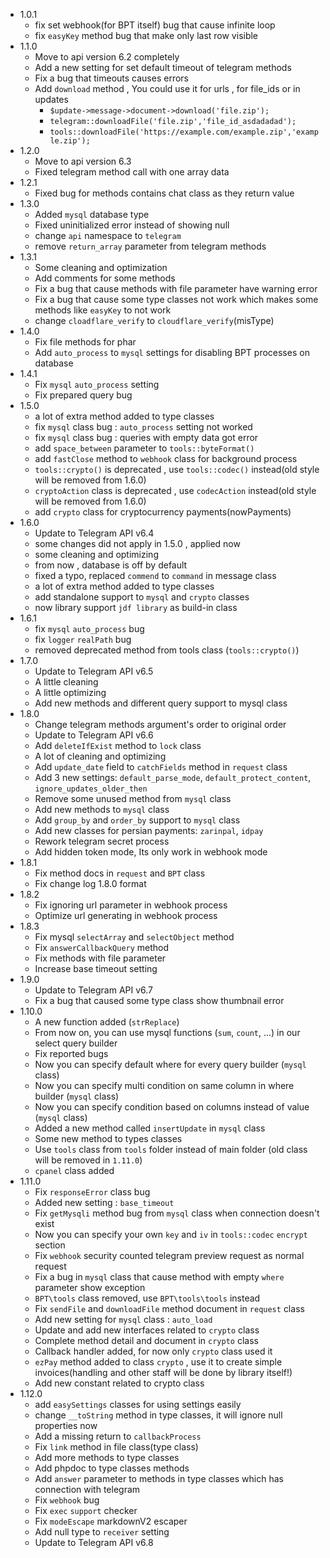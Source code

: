 - 1.0.1
  - fix set webhook(for BPT itself) bug that cause infinite loop
  - fix `easyKey` method bug that make only last row visible
- 1.1.0
  - Move to api version 6.2 completely
  - Add a new setting for set default timeout of telegram methods
  - Fix a bug that timeouts causes errors
  - Add `download` method , You could use it for urls , for file_ids or in updates
     - `$update->message->document->download('file.zip');`
     - `telegram::downloadFile('file.zip','file_id_asdadadad');`
     - `tools::downloadFile('https://example.com/example.zip','example.zip');`
- 1.2.0
  - Move to api version 6.3
  - Fixed telegram method call with one array data
- 1.2.1
  - Fixed bug for methods contains chat class as they return value
- 1.3.0
  - Added `mysql` database type
  - Fixed uninitialized error instead of showing null
  - change `api` namespace to `telegram`
  - remove `return_array` parameter from telegram methods
- 1.3.1
  - Some cleaning and optimization
  - Add comments for some methods
  - Fix a bug that cause methods with file parameter have warning error
  - Fix a bug that cause some type classes not work which makes some methods like `easyKey` to not work
  - change `cloadflare_verify` to `cloudflare_verify`(misType)
- 1.4.0
  - Fix file methods for phar
  - Add `auto_process` to `mysql` settings for disabling BPT processes on database
- 1.4.1
  - Fix `mysql` `auto_process` setting
  - Fix prepared query bug
- 1.5.0
  - a lot of extra method added to type classes
  - fix `mysql` class bug : `auto_process` setting not worked
  - fix `mysql` class bug : queries with empty data got error
  - add `space_between` parameter to `tools::byteFormat()`
  - add `fastClose` method to `webhook` class for background process
  - `tools::crypto()` is deprecated , use `tools::codec()` instead(old style will be removed from 1.6.0)
  - `cryptoAction` class is deprecated , use `codecAction` instead(old style will be removed from 1.6.0)
  - add `crypto` class for cryptocurrency payments(nowPayments)
- 1.6.0
  - Update to Telegram API v6.4
  - some changes did not apply in 1.5.0 , applied now
  - some cleaning and optimizing
  - from now , database is off by default
  - fixed a typo, replaced `commend` to `command` in message class
  - a lot of extra method added to type classes 
  - add standalone support to `mysql` and `crypto` classes
  - now library support `jdf library` as build-in class
- 1.6.1
  - fix `mysql` `auto_process` bug
  - fix `logger` `realPath` bug
  - removed deprecated method from tools class (`tools::crypto()`)
- 1.7.0
  - Update to Telegram API v6.5
  - A little cleaning
  - A little optimizing
  - Add new methods and different query support to mysql class
- 1.8.0
  - Change telegram methods argument's order to original order
  - Update to Telegram API v6.6
  - Add `deleteIfExist` method to `lock` class
  - A lot of cleaning and optimizing
  - Add `update_date` field to `catchFields` method in `request` class
  - Add 3 new settings: `default_parse_mode`, `default_protect_content`, `ignore_updates_older_then`
  - Remove some unused method from `mysql` class
  - Add new methods to `mysql` class
  - Add `group_by` and `order_by` support to `mysql` class
  - Add new classes for persian payments: `zarinpal`, `idpay`
  - Rework telegram secret process
  - Add hidden token mode, Its only work in webhook mode
- 1.8.1
  - Fix method docs in `request` and `BPT` class
  - Fix change log 1.8.0 format
- 1.8.2
  - Fix ignoring url parameter in webhook process
  - Optimize url generating in webhook process
- 1.8.3
  - Fix mysql `selectArray` and `selectObject` method
  - Fix `answerCallbackQuery` method
  - Fix methods with file parameter
  - Increase base timeout setting
- 1.9.0
  - Update to Telegram API v6.7
  - Fix a bug that caused some type class show thumbnail error
- 1.10.0
  - A new function added (`strReplace`)
  - From now on, you can use mysql functions (`sum`, `count`, ...) in our select query builder
  - Fix reported bugs
  - Now you can specify default where for every query builder (`mysql` class)
  - Now you can specify multi condition on same column in where builder (`mysql` class)
  - Now you can specify condition based on columns instead of value (`mysql` class)
  - Added a new method called `insertUpdate` in `mysql` class
  - Some new method to types classes
  - Use `tools` class from `tools` folder instead of main folder (old class will be removed in `1.11.0`)
  - `cpanel` class added
- 1.11.0
  - Fix `responseError` class bug
  - Added new setting : `base_timeout`
  - Fix `getMysqli` method bug from `mysql` class when connection doesn't exist
  - Now you can specify your own `key` and `iv` in `tools::codec` `encrypt` section 
  - Fix `webhook` security counted telegram preview request as normal request
  - Fix a bug in `mysql` class that cause method with empty `where` parameter show exception
  - `BPT\tools` class removed, use `BPT\tools\tools` instead
  - Fix `sendFile` and `downloadFile` method document in `request` class
  - Add new setting for `mysql` class : `auto_load`
  - Update and add new interfaces related to `crypto` class
  - Complete method detail and document in `crypto` class
  - Callback handler added, for now only `crypto` class used it
  - `ezPay` method added to class `crypto` , use it to create simple invoices(handling and other staff will be done by library itself!)
  - Add new constant related to crypto class
- 1.12.0
  - add `easySettings` classes for using settings easily
  - change `__toString` method in type classes, it will ignore null properties now
  - Add a missing return to `callbackProcess`
  - Fix `link` method in file class(type class)
  - Add more methods to type classes 
  - Add phpdoc to type classes methods
  - Add `answer` parameter to methods in type classes which has connection with telegram
  - Fix `webhook` bug
  - Fix `exec` `support` checker
  - Fix `modeEscape` markdownV2 escaper 
  - Add null type to `receiver` setting
  - Update to Telegram API v6.8